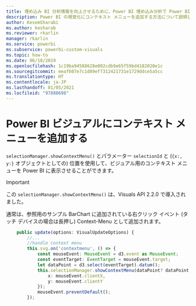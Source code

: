 ```yaml
---
title: 埋め込み BI 分析情報を向上させるために、Power BI 埋め込み分析で Power BI ビジュアルにコンテキスト メニューを追加する
description: Power BI の視覚化にコンテキスト メニューを追加する方法について説明します。 Power BI 埋め込み分析を使用して、より優れた埋め込み BI インサイトを有効にします。
author: KesemSharabi
ms.author: kesharab
ms.reviewer: rkarlin
manager: rkarlin
ms.service: powerbi
ms.subservice: powerbi-custom-visuals
ms.topic: how-to
ms.date: 06/18/2019
ms.openlocfilehash: 1c19ba94588628e002cdb9e65f59bd4182020e1c
ms.sourcegitcommit: eeaf607e7c1d89ef7312421731e1729ddce5a5cc
ms.translationtype: HT
ms.contentlocale: ja-JP
ms.lasthandoff: 01/05/2021
ms.locfileid: "97888698"
---
```

# <a name="add-context-menu-to-power-bi-visual"></a>Power BI ビジュアルにコンテキスト メニューを追加する

`selectionManager.showContextMenu()` とパラメーター `selectionId` と (`{x:, y:}` オブジェクトとしての) 位置を使用して、ビジュアル用のコンテキスト メニューを Power BI に表示させることができます。

> [!IMPORTANT]
> この `selectionManager.showContextMenu()` は、Visuals API 2.2.0 で導入されました。

通常は、参照用のサンプル BarChart に追加されている右クリック イベント (タッチ デバイスの場合は長押し) Context-Menu として追加されます。

```typescript
    public update(options: VisualUpdateOptions) {
        //...
        //handle context menu
        this.svg.on('contextmenu', () => {
            const mouseEvent: MouseEvent = d3.event as MouseEvent;
            const eventTarget: EventTarget = mouseEvent.target;
            let dataPoint = d3.select(eventTarget).datum();
            this.selectionManager.showContextMenu(dataPoint? dataPoint.selectionId : {}, {
                x: mouseEvent.clientX,
                y: mouseEvent.clientY
            });
            mouseEvent.preventDefault();
        });
```
